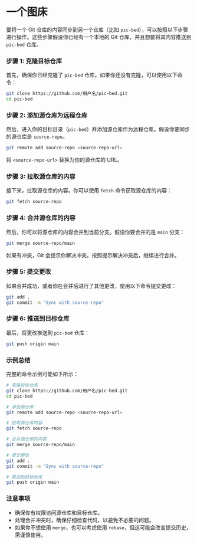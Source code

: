 # 一个图床

要将一个 Git 仓库的内容同步到另一个仓库（比如 `pic-bed`），可以按照以下步骤进行操作。这些步骤假设你已经有一个本地的 Git 仓库，并且想要将其内容推送到 `pic-bed` 仓库。

### 步骤 1: 克隆目标仓库

首先，确保你已经克隆了 `pic-bed` 仓库。如果你还没有克隆，可以使用以下命令：

```bash
git clone https://github.com/用户名/pic-bed.git
cd pic-bed
```

### 步骤 2: 添加源仓库为远程仓库

然后，进入你的目标目录（`pic-bed`）并添加源仓库作为远程仓库。假设你要同步的源仓库是 `source-repo`。

```bash
git remote add source-repo <source-repo-url>
```

将 `<source-repo-url>` 替换为你的源仓库的 URL。

### 步骤 3: 拉取源仓库的内容

接下来，拉取源仓库的内容。你可以使用 `fetch` 命令获取源仓库的内容：

```bash
git fetch source-repo
```

### 步骤 4: 合并源仓库的内容

然后，你可以将源仓库的内容合并到当前分支。假设你要合并的是 `main` 分支：

```bash
git merge source-repo/main
```

如果有冲突，Git 会提示你解决冲突。按照提示解决冲突后，继续进行合并。

### 步骤 5: 提交更改

如果合并成功，或者你在合并后进行了其他更改，使用以下命令提交更改：

```bash
git add .
git commit -m "Sync with source-repo"
```

### 步骤 6: 推送到目标仓库

最后，将更改推送到 `pic-bed` 仓库：

```bash
git push origin main
```

### 示例总结

完整的命令示例可能如下所示：

```bash
# 克隆目标仓库
git clone https://github.com/用户名/pic-bed.git
cd pic-bed

# 添加源仓库
git remote add source-repo <source-repo-url>

# 拉取源仓库内容
git fetch source-repo

# 合并源仓库的内容
git merge source-repo/main

# 提交更改
git add .
git commit -m "Sync with source-repo"

# 推送到目标仓库
git push origin main
```

### 注意事项

- 确保你有权限访问源仓库和目标仓库。
- 处理合并冲突时，确保仔细检查代码，以避免不必要的问题。
- 如果你不想使用 `merge`，也可以考虑使用 `rebase`，但这可能会改变提交历史，需谨慎使用。
